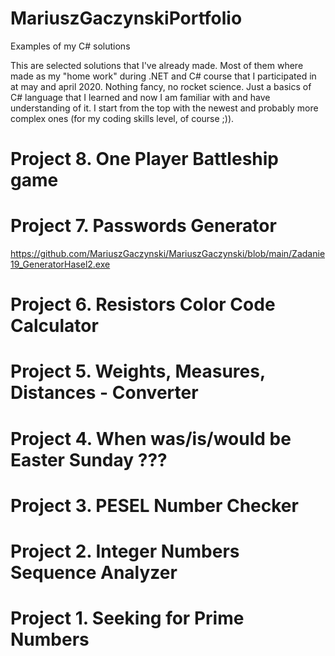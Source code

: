 # MariuszGaczynskiPortfolio
Examples of my C# solutions

This are selected solutions that I've already made. Most of them where made as my "home work" during .NET and C# course that I participated in at may and april 2020.
Nothing fancy, no rocket science. Just a basics of C# language that I learned and now I am familiar with and have understanding of it. I start from the top with the newest and probably more complex ones (for my coding skills level, of course ;)).

# Project 8. One Player Battleship game

# Project 7. Passwords Generator
https://github.com/MariuszGaczynski/MariuszGaczynski/blob/main/Zadanie19_GeneratorHasel2.exe

# Project 6. Resistors Color Code Calculator

# Project 5. Weights, Measures, Distances - Converter

# Project 4. When was/is/would be Easter Sunday ???

# Project 3. PESEL Number Checker

# Project 2. Integer Numbers Sequence Analyzer

# Project 1. Seeking for Prime Numbers
